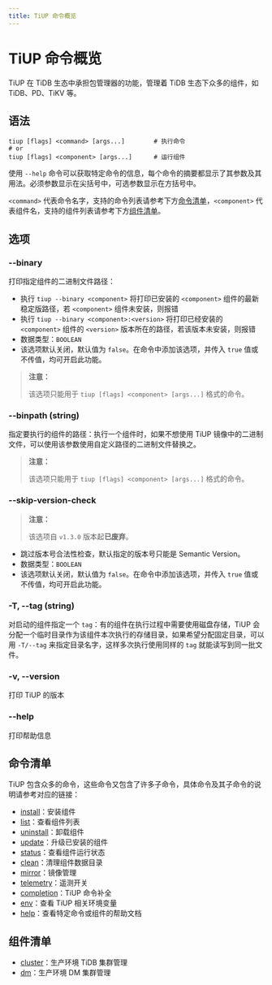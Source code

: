 ```yaml
---
title: TiUP 命令概览
---
```


# TiUP 命令概览

TiUP 在 TiDB 生态中承担包管理器的功能，管理着 TiDB 生态下众多的组件，如 TiDB、PD、TiKV 等。

## 语法

```shell
tiup [flags] <command> [args...]        # 执行命令
# or
tiup [flags] <component> [args...]      # 运行组件
```

使用 `--help` 命令可以获取特定命令的信息，每个命令的摘要都显示了其参数及其用法。必须参数显示在尖括号中，可选参数显示在方括号中。

`<command>` 代表命令名字，支持的命令列表请参考下方[命令清单](#命令清单)，`<component>` 代表组件名，支持的组件列表请参考下方[组件清单](#组件清单)。

## 选项

### --binary

打印指定组件的二进制文件路径：

- 执行 `tiup --binary <component>` 将打印已安装的 `<component>` 组件的最新稳定版路径，若 `<component>` 组件未安装，则报错
- 执行 `tiup --binary <component>:<version>` 将打印已经安装的 `<component>` 组件的 `<version>` 版本所在的路径，若该版本未安装，则报错
- 数据类型：`BOOLEAN`
- 该选项默认关闭，默认值为 `false`。在命令中添加该选项，并传入 `true` 值或不传值，均可开启此功能。

> **注意：**
>
> 该选项只能用于 `tiup [flags] <component> [args...]` 格式的命令。

### --binpath (string)

指定要执行的组件的路径：执行一个组件时，如果不想使用 TiUP 镜像中的二进制文件，可以使用该参数使用自定义路径的二进制文件替换之。

> **注意：**
>
> 该选项只能用于 `tiup [flags] <component> [args...]` 格式的命令。

### --skip-version-check

> **注意：**
>
> 该选项自 `v1.3.0` 版本起**已废弃**。

- 跳过版本号合法性检查，默认指定的版本号只能是 Semantic Version。
- 数据类型：`BOOLEAN`
- 该选项默认关闭，默认值为 `false`。在命令中添加该选项，并传入 `true` 值或不传值，均可开启此功能。

### -T, --tag (string)

对启动的组件指定一个 `tag`：有的组件在执行过程中需要使用磁盘存储，TiUP 会分配一个临时目录作为该组件本次执行的存储目录，如果希望分配固定目录，可以用 `-T/--tag` 来指定目录名字，这样多次执行使用同样的 `tag` 就能读写到同一批文件。

### -v, --version

打印 TiUP 的版本

### --help

打印帮助信息

## 命令清单

TiUP 包含众多的命令，这些命令又包含了许多子命令，具体命令及其子命令的说明请参考对应的链接：

- [install](/tiup/tiup-command-install.md)：安装组件
- [list](/tiup/tiup-command-list.md)：查看组件列表
- [uninstall](/tiup/tiup-command-uninstall.md)：卸载组件
- [update](/tiup/tiup-command-update.md)：升级已安装的组件
- [status](/tiup/tiup-command-status.md)：查看组件运行状态
- [clean](/tiup/tiup-command-clean.md)：清理组件数据目录
- [mirror](/tiup/tiup-command-mirror.md)：镜像管理
- [telemetry](/tiup/tiup-command-telemetry.md)：遥测开关
- [completion](/tiup/tiup-command-completion.md)：TiUP 命令补全
- [env](/tiup/tiup-command-env.md)：查看 TiUP 相关环境变量
- [help](/tiup/tiup-command-help.md)：查看特定命令或组件的帮助文档

## 组件清单

- [cluster](/tiup/tiup-component-cluster.md)：生产环境 TiDB 集群管理
- [dm](/tiup/tiup-component-dm.md)：生产环境 DM 集群管理
